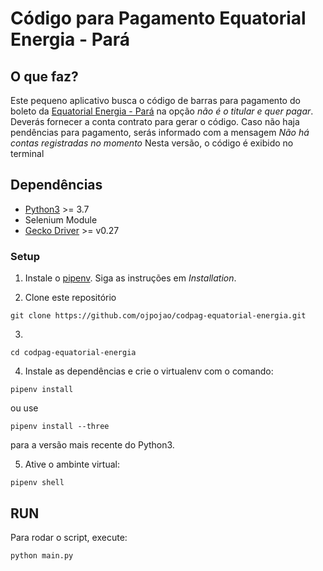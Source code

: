 # Código para Pagamento Equatorial Energia - Pará

## O que faz?
Este pequeno aplicativo busca o código de barras para pagamento do boleto da [Equatorial Energia - Pará](https://pa.equatorialenergia.com.br/) na opção *não é o titular e quer pagar*.
Deverás fornecer a conta contrato para gerar o código. Caso não haja pendências para pagamento, serás informado com a mensagem *Não há contas registradas no momento*
Nesta versão, o código é exibido no terminal

## Dependências

* [Python3](https://www.python.org/downloads/) >= 3.7
* Selenium Module
* [Gecko Driver](https://github.com/mozilla/geckodriver/releases) >= v0.27

### Setup
1. Instale o [pipenv](https://pypi.org/project/pipenv/). Siga as instruções em *Installation*.

2. Clone este repositório
```
git clone https://github.com/ojpojao/codpag-equatorial-energia.git
```
3. 
```
cd codpag-equatorial-energia
```
4. Instale as dependências e crie o virtualenv com o comando:
```
pipenv install
```
ou use
```
pipenv install --three
```
para a versão mais recente do Python3.

5. Ative o ambinte virtual:
```
pipenv shell
```

## RUN
Para rodar o script, execute:
```
python main.py 
```